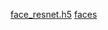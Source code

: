 [face_resnet.h5](https://drive.google.com/file/d/1N3MALEnNKL5B4pRFhA-BB62JmyeZeKXu/)
[faces](https://drive.google.com/drive/folders/10YCjSieLukmWtnkBmA2xa9k4sPFAQZlg)